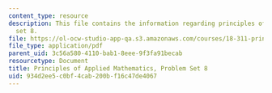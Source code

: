 ```yaml
---
content_type: resource
description: This file contains the information regarding principles of applied mathematics,problem
  set 8.
file: https://ol-ocw-studio-app-qa.s3.amazonaws.com/courses/18-311-principles-of-applied-mathematics-spring-2014/934d2ee5c0bf4cab200bf16c47de4067_MIT18_311S14_ProblemSet8.pdf
file_type: application/pdf
parent_uid: 3c56a580-4110-bab1-8eee-9f3fa91becab
resourcetype: Document
title: Principles of Applied Mathematics, Problem Set 8
uid: 934d2ee5-c0bf-4cab-200b-f16c47de4067
---
```

